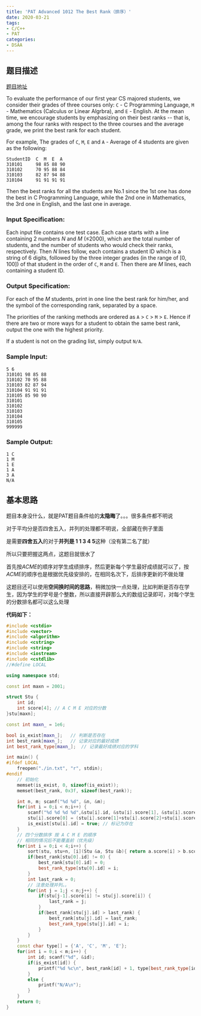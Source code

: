 ```yaml
---
title: 'PAT Advanced 1012 The Best Rank（排序）'
date: 2020-03-21
tags:
- C/C++
- PAT
categories:
- DSAA
---
```


## 题目描述

[题目地址](https://pintia.cn/problem-sets/994805342720868352/problems/994805502658068480)

<!-- more -->

To evaluate the performance of our first year CS majored students, we consider their grades of three courses only: `C` - C Programming Language, `M` - Mathematics (Calculus or Linear Algrbra), and `E` - English. At the mean time, we encourage students by emphasizing on their best ranks -- that is, among the four ranks with respect to the three courses and the average grade, we print the best rank for each student.

For example, The grades of `C`, `M`, `E` and `A` - Average of 4 students are given as the following:

```
StudentID  C  M  E  A
310101     98 85 88 90
310102     70 95 88 84
310103     82 87 94 88
310104     91 91 91 91
```

Then the best ranks for all the students are No.1 since the 1st one has done the best in C Programming Language, while the 2nd one in Mathematics, the 3rd one in English, and the last one in average.

### Input Specification:

Each input file contains one test case. Each case starts with a line containing 2 numbers *N* and *M* (≤2000), which are the total number of students, and the number of students who would check their ranks, respectively. Then *N* lines follow, each contains a student ID which is a string of 6 digits, followed by the three integer grades (in the range of [0, 100]) of that student in the order of `C`, `M` and `E`. Then there are *M* lines, each containing a student ID.

### Output Specification:

For each of the *M* students, print in one line the best rank for him/her, and the symbol of the corresponding rank, separated by a space.

The priorities of the ranking methods are ordered as `A` > `C` > `M` > `E`. Hence if there are two or more ways for a student to obtain the same best rank, output the one with the highest priority.

If a student is not on the grading list, simply output `N/A`.

### Sample Input:

```in
5 6
310101 98 85 88
310102 70 95 88
310103 82 87 94
310104 91 91 91
310105 85 90 90
310101
310102
310103
310104
310105
999999
```

### Sample Output:

```out
1 C
1 M
1 E
1 A
3 A
N/A 
```

## 基本思路

题目本身没什么，就是PAT题目条件给的**太隐晦**了。。。很多条件都不明说

对于平均分是否四舍五入，并列的处理都不明说，全部藏在例子里面

是需要**四舍五入**的对于**并列是 1 1 3 4 5**这种（没有第二名了就）

所以只要把握这两点，这题目就很水了

首先按*ACME*的顺序对学生成绩排序，然后更新每个学生最好成绩就可以了，按*ACME*的顺序也是根据优先级安排的，在相同名次下，后排序更新的不做处理

这题目还可以使用**空间换时间的思路**，稍微加快一点处理，比如判断是否存在学生，因为学生的学号是个整数，所以直接开辟那么大的数组记录即可，对每个学生的分数排名都可以这么处理

**代码如下：**

```c++
#include <cstdio>
#include <vector>
#include <algorithm>
#include <cstring>
#include <string>
#include <iostream>
#include <cstdlib>
//#define LOCAL

using namespace std;

const int maxn = 2001;

struct Stu {
    int id;
    int score[4]; // A C M E 对应的分数
}stu[maxn];

const int maxn_ = 1e6;

bool is_exist[maxn_];   // 判断是否存在
int best_rank[maxn_];   // 记录对应的最好成绩
int best_rank_type[maxn_];  // 记录最好成绩对应的学科

int main() {
#ifdef LOCAL
    freopen("./in.txt", "r", stdin);
#endif
    // 初始化
    memset(is_exist, 0, sizeof(is_exist));
    memset(best_rank, 0x3f, sizeof(best_rank));

    int n, m; scanf("%d %d", &n, &m);
    for(int i = 0;i < n;i++) {
        scanf("%d %d %d %d",&stu[i].id, &stu[i].score[1], &stu[i].score[2], &stu[i].score[3]);
        stu[i].score[0] = (stu[i].score[1]+stu[i].score[2]+stu[i].score[3])/3 + 0.5; // 四舍五入
        is_exist[stu[i].id] = true; // 标记为存在
    }
    // 四个分数排序 按 A C M E 的顺序
    // 相同的情况后不能覆盖前（优先级）
    for(int i = 0;i < 4;i++) {
        sort(stu, stu+n, [i](Stu &a, Stu &b){ return a.score[i] > b.score[i]; });
        if(best_rank[stu[0].id] != 0) {
            best_rank[stu[0].id] = 0;
            best_rank_type[stu[0].id] = i;
        }
        int last_rank = 0;
        // 注意处理并列。。
        for(int j = 1;j < n;j++) {
            if(stu[j-1].score[i] != stu[j].score[i]) {
                last_rank = j;
            }
            if(best_rank[stu[j].id] > last_rank) {
                best_rank[stu[j].id] = last_rank;
                best_rank_type[stu[j].id] = i;
            }
        }
    }
    const char type[] = {'A', 'C', 'M', 'E'};
    for(int i = 0;i < m;i++) {
        int id; scanf("%d", &id);
        if(is_exist[id]) {
            printf("%d %c\n", best_rank[id] + 1, type[best_rank_type[id]]);
        }
        else {
            printf("N/A\n");
        }
    }
    return 0;
}
```

